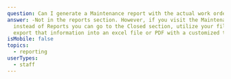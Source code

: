 ```yaml
---
question: Can I generate a Maintenance report with the actual work orders listed?
answer: -Not in the reports section. However, if you visit the Maintenance tab
  instead of Reports you can go to the Closed section, utilize your filters and
  export that information into an excel file or PDF with a customized timeframe.
isMobile: false
topics:
  - reporting
userTypes:
  - staff
---
```

